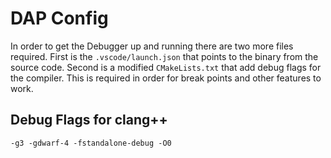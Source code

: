 # DAP Config
In order to get the Debugger up and running there are two more files required.
First is the `.vscode/launch.json` that points to the binary from the source code.
Second is a modified `CMakeLists.txt` that add debug flags for the compiler.
This is required in order for break points and other features to work.

## Debug Flags for clang++
`-g3 -gdwarf-4 -fstandalone-debug -O0`
